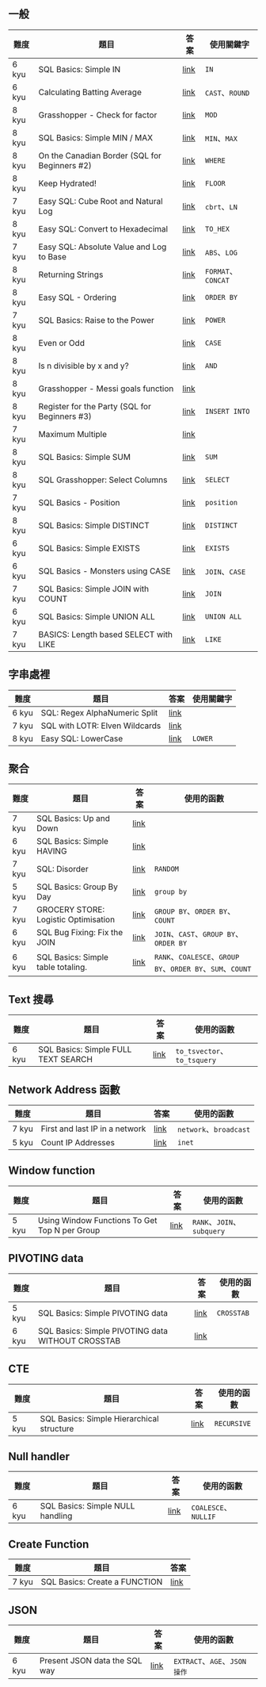 ## 一般
|難度|題目|答案|使用關鍵字|
|---|---|---|---|
|6 kyu|SQL Basics: Simple IN|[link](/6kyu/Simple-IN.md)|`IN`|
|6 kyu|Calculating Batting Average|[link](/6kyu/CalculatingBattingAverage.md)|`CAST`、`ROUND`|
|8 kyu|Grasshopper - Check for factor|[link](/8kyu/Grasshopper-Check-for-factor.md)|`MOD`|
|8 kyu|SQL Basics: Simple MIN / MAX|[link](/8kyu/SQL-Basics-Simple-MIN-MAX.md)|`MIN`、`MAX`|
|8 kyu|On the Canadian Border (SQL for Beginners #2)|[link](/8kyu/On-the-Canadian-Border-(SQL-for-Beginners#2).md)|`WHERE`|
|8 kyu|Keep Hydrated!|[link](/8kyu/Keep-Hydrated.md)|`FLOOR`|
|7 kyu |Easy SQL: Cube Root and Natural Log|[link](/7kyu/Easy-SQL-Cube-Root-and-Natural-Log.md)|`cbrt`、`LN`|
|8 kyu|Easy SQL: Convert to Hexadecimal|[link](/8kyu/Easy-SQL-Convert-to-Hexadecimal.md)|`TO_HEX`|
|7 kyu|Easy SQL: Absolute Value and Log to Base|[link](/8kyu/Easy-SQL-Absolute-Value-and-Log-to-Base.md)|`ABS`、`LOG`|
|8 kyu|Returning Strings|[link](/8kyu/Returning-Strings.md)|`FORMAT`、`CONCAT`|
|8 kyu|Easy SQL - Ordering|[link](/8kyu/Easy-SQL-Ordering.md)|`ORDER BY`|
|7 kyu|SQL Basics: Raise to the Power|[link](/7kyu/SQL-Basics-Raise-to-the-Power.md)|`POWER`|
|8 kyu|Even or Odd|[link](/8kyu/Even-or-Odd.md)|`CASE`|
|8 kyu|Is n divisible by x and y?|[link](/8kyu/Is-n-divisible-by-x-and-y.md)|`AND`|
|8 kyu|Grasshopper - Messi goals function|[link](/8kyu/Grasshopper-Messi-goals-function.md)||
|8 kyu|Register for the Party (SQL for Beginners #3)|[link](/8kyu/Register-for-the-Party.md)|`INSERT INTO`|
|7 kyu|Maximum Multiple|[link](/7kyu/Maximum-Multiple.md)||
|8 kyu|SQL Basics: Simple SUM|[link](/8kyu/SQL-Basics-Simple-SUM.md)|`SUM`|
|8 kyu|SQL Grasshopper: Select Columns|[link](/8kyu/SQL-Grasshopper-Select-Columns.md)|`SELECT`|
|7 kyu|SQL Basics - Position|[link](/7kyu/SQL-Basics-Position.md)|`position`|
|8 kyu|SQL Basics: Simple DISTINCT|[link](/8kyu/SQL-Basics-Simple-DISTINCT.md)|`DISTINCT`|
|6 kyu|SQL Basics: Simple EXISTS|[link](/6kyu/SQL-Basics-Simple-EXISTS.md)|`EXISTS`|
|6 kyu|SQL Basics - Monsters using CASE|[link](/6kyu/SQL-Basics-Monsters-using-CASE.md)|`JOIN`、`CASE`|
|7 kyu|SQL Basics: Simple JOIN with COUNT|[link](/7kyu/SQL-Basics-Simple-JOIN-with-COUNT.md)|`JOIN`|
|6 kyu|SQL Basics: Simple UNION ALL|[link](/6kyu/SQL-Basics-Simple-UNION-ALL.md)|`UNION ALL`|
|7 kyu|BASICS: Length based SELECT with LIKE|[link](/7kyu/BASICS-Length-based-SELECT-with-LIKE.md)|`LIKE`|

## 字串處裡
|難度|題目|答案|使用關鍵字|
|---|---|---|---|
|6 kyu|SQL: Regex AlphaNumeric Split|[link](/6kyu/RegexAlphaNumericSplit.md)||
|7 kyu|SQL with LOTR: Elven Wildcards|[link](/7kyu/Elven-Wildcards.md)||
|8 kyu|Easy SQL: LowerCase|[link](/8kyu/Easy-SQL-LowerCase.md)|`LOWER`|

## 聚合
|難度|題目|答案|使用的函數|
|---|---|---|---|
|7 kyu|SQL Basics: Up and Down|[link](/7kyu/Up-and-Down.md)||
|6 kyu|SQL Basics: Simple HAVING|[link](6kyu/Simple-HAVING.md)||
|7 kyu|SQL: Disorder|[link](/7kyu/Disorder.md)|`RANDOM`|
|5 kyu|SQL Basics: Group By Day|[link](/5kyu/Group-By-Day.md)|`group by`|
|7 kyu|GROCERY STORE: Logistic Optimisation|[link](/7kyu/Up-and-Down.md)|`GROUP BY`、`ORDER BY`、`COUNT`|
|6 kyu|SQL Bug Fixing: Fix the JOIN|[link](/6kyu/SQL-Bug-Fixing-Fix-the-JOIN.md)|`JOIN`、`CAST`、`GROUP BY`、`ORDER BY`|
|6 kyu|SQL Basics: Simple table totaling.|[link](/6kyu/SQL-Basics-Simple-table-totaling.md)|`RANK`、`COALESCE`、`GROUP BY`、`ORDER BY`、`SUM`、`COUNT`|
## Text 搜尋

|難度|題目|答案|使用的函數|
|---|---|---|---|
|6 kyu|SQL Basics: Simple FULL TEXT SEARCH|[link](/6kyu/Simple-FULL-TEXT-SEARCH.md)|`to_tsvector`、`to_tsquery`|

## Network Address 函數

|難度|題目|答案|使用的函數|
|---|---|---|---|
|7 kyu|First and last IP in a network|[link](/7kyu/First-and-last-IP-in-a-network.md)|`network`、`broadcast`|
|5 kyu|Count IP Addresses|[link](/5kyu/Count-IP-Addresses.md)|`inet`|

## Window function

|難度|題目|答案|使用的函數|
|---|---|---|---|
|5 kyu|Using Window Functions To Get Top N per Group|[link](/5kyu/Using-Window-Functions-To-Get-Top-N-per-Group.md)|`RANK`、`JOIN`、`subquery`|

## PIVOTING data
|難度|題目|答案|使用的函數|
|---|---|---|---|
|5 kyu|SQL Basics: Simple PIVOTING data|[link](/5kyu/Simple-PIVOTING-data.md)|`CROSSTAB`|
|6 kyu|SQL Basics: Simple PIVOTING data WITHOUT CROSSTAB|[link](/6kyu/SQL-Basics-Simple-PIVOTING-data-WITHOUT-CROSSTAB.md)||

## CTE
|難度|題目|答案|使用的函數|
|---|---|---|---|
|5 kyu|SQL Basics: Simple Hierarchical structure|[link](/5kyu/Simple-Hierarchical-structure.md)|`RECURSIVE`|


## Null handler
|難度|題目|答案|使用的函數|
|---|---|---|---|
|6 kyu|SQL Basics: Simple NULL handling|[link](/6kyu/SQL-Basics-Simple-NULL-handling.md)|`COALESCE`、`NULLIF`|


## Create Function
|難度|題目|答案|
|---|---|---|
|7 kyu|SQL Basics: Create a FUNCTION|[link](/7kyu/SQL-Basics-Create-a-FUNCTION.md)|


## JSON
|難度|題目|答案|使用的函數|
|---|---|---|---|
|6 kyu|Present JSON data the SQL way|[link](/6kyu/Present-JSON-data-the-SQL-way.md)|`EXTRACT`、`AGE`、`JSON 操作`|
